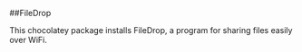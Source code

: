 ﻿##FileDrop

This chocolatey package installs FileDrop, a program for
sharing files easily over WiFi. 